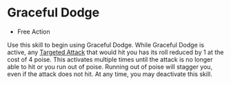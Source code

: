 # Graceful Dodge

- Free Action

Use this skill to begin using Graceful Dodge. While Graceful Dodge is active,
any [Targeted Attack](../standardactions.md#targeted-attack) that would hit you
has its roll reduced by 1 at the cost of 4 poise. This activates multiple times
until the attack is no longer able to hit or you run out of poise. Running out
of poise will stagger you, even if the attack does not hit. At any time, you may
deactivate this skill.

